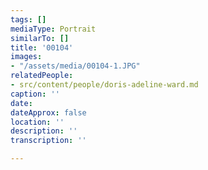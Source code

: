 ```yaml
---
tags: []
mediaType: Portrait
similarTo: []
title: '00104'
images:
- "/assets/media/00104-1.JPG"
relatedPeople:
- src/content/people/doris-adeline-ward.md
caption: ''
date: 
dateApprox: false
location: ''
description: ''
transcription: ''

---
```

